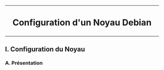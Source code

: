 ------------------------------------------------------------------------------------------------------------------------------------------
# <p align='center'> Configuration d'un Noyau Debian </p>

------------------------------------------------------------------------------------------------------------------------------------------
## I. Configuration du Noyau
### A. Présentation
